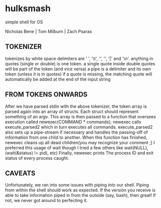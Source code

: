 # hulksmash
simple shell for OS

Nicholas Bene | Tom Milburn | Zach Psaras

TOKENIZER
---------

tokenizes by white space
delimiters are ' ', '\t', '<double quote>', '<single quote>', '|' and '\n'.
anything in quotes (single or double) is one token.
a single quote inside double quotes will be part of the token (and vice versa)
a pipe is a delimiter and its own token (unless it is in quotes)
if a quote is missing, the matching quote will automatically be added at the end of the input string

FROM TOKENS ONWARDS
-------------------

After we have parsed stdin with the above tokenizer,
the token array is parsed again into an array of structs.
Each struct should represent something of an argv.
This array is then passed to a function that oversees execution
called newexec(COMMAND * commands);
newexec calls execute_parsed2 which in turn executes all commands.
execute_parsed2 also sets up a pipe-stream if necessary and handles
the passing-off of information from one child to another. When this
function has finished, newexec cleans up all dead children(you may
recognize your comment ;] I preferred this usage of wait though I tried
a few others like wait(NULL), (wait(&status) != pid), etc)
Finally, newexec prints The process ID and exit status of every
process caught.

CAVEATS
-------

Unfortunately, we ran into some issues with piping _into_ our shell.
Piping from within the shell should work as expected. If the version you
receive is able to take information piped in from the outside (say, bash),
then great! If not, we never got around to perfecting it.
